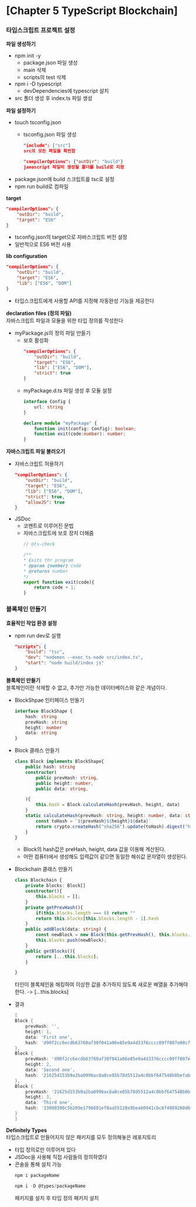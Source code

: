 # [Chapter 5 TypeScript Blockchain]
### 타입스크립트 프로젝트 설정
**파일 생성하기**
- npm init -y   
    - package.json 파일 생성
    - main 삭제
    - scripts의 test 삭제
- npm i -D typescript
    - devDependencies에 typescript 설치
- src 폴더 생성 후 index.ts 파일 생성

**파일 설정하기**
- touch tsconfig.json
    - tsconfig.json 파일 생성   

        ```json
        "include": ["src"]
        src의 모든 파일을 확인함

        "compilerOptions": {"outDir": "build"}
        javascript 파일이 생성될 폴더를 build로 지정
        ```
- package.json에 build 스크립트를 tsc로 설정
- npm run build로 컴파일

**target**
```json
"compilerOptions": {
    "outDir": "build",
    "target": "ES6"
}
```
- tsconfig.json의 target으로 자바스크립트 버전 설정
- 일반적으로 ES6 버전 사용

**lib configuration**
```json
"compilerOptions": {
    "outDir": "build",
    "target": "ES6",
    "lib": ["ES6", "DOM"]
}
```
- 타입스크립트에게 사용할 API를 지정해 자동완성 기능을 제공한다

**declaration files (정의 파일)**   
자바스크립트 파일과 모듈을 위한 타입 정의를 작성한다
- myPackage.js의 정의 파일 만들기
    - 보호 활성화
        ```json
        "compilerOptions": {
            "outDir": "build",
            "target": "ES6",
            "lib": ["ES6", "DOM"],
            "strict": true
        }
        ```
    - myPackage.d.ts 파일 생성 후 모듈 설정
        ```typescript
        interface Config {
            url: string
        }

        declare module "myPackage" {
            function init(config: Config): boolean;
            function exit(code:number): number;
        }
        ```
**자바스크립트 파일 불러오기**
- 자바스크립트 허용하기
    ```json
    "compilerOptions": {
        "outDir": "build",
        "target": "ES6",
        "lib": ["ES6", "DOM"],
        "strict": true,
        "allowJS": true
    }
    ```
- JSDoc
    - 코멘트로 이루어진 문법
    - 자바스크립트에 보호 장치 더해줌
        ```typescript
        // @ts-check

        /**
        * Exits thr program
        * @param {number} code 
        * @returns number
        */
        export function exit(code){
            return code + 1;
        }
        ```
### 블록체인 만들기
**효율적인 작업 환경 설정**
- npm run dev로 실행
    ```json
    "scripts": {
        "build": "tsc",
        "dev": "nodemon --exec ts-node src/index.ts",
        "start": "node build/index js"
    }
    ```
**블록체인 만들기**   
블록체인이란 삭제할 수 없고, 추가만 가능한 데이터베이스와 같은 개념이다.
- BlockShpae 인터페이스 만들기
    ```typescript
    interface BlockShape {
        hash: string
        prevHash: string
        height: number
        data: string
    }
    ```
- Block 클래스 만들기
    ```typescript
    class Block implements BlockShape{
        public hash: string
        constructor(
            public prevHash: string,
            public height: number,
            public data: string,

        ){
            this.hash = Block.calculateHash(prevHash, height, data)
        }
        static calculateHash(prevHash: string, height: number, data: string) {
            const toHash = `${prevHash}${height}${data}`
            return crypto.createHash("sha256").update(toHash).digest("hex")
        }
    }
    ```
    - Block의 hash값은 preHash, height, data 값을 이용해 계산된다.   
    - 어떤 컴퓨터에서 생성해도 입력값이 같으면 동일한 해쉬값 문자열이 생성된다.

- Blockchain 클래스 만들기
    ```typescript
    class Blockchain {
        private blocks: Block[]
        constructor(){
            this.blocks = [];
        }
        private getPrevHash(){
            if(this.blocks.length === 0) return ""
            return this.blocks[this.blocks.length - 1].hash
        }
        public addBlock(data: string) {
            const newBlock = new Block(this.getPrevHash(), this.blocks.length + 1, data);
            this.blocks.push(newBlock);
        }
        public getBlocks(){
            return [...this.blocks];
        }

    }   
    ```
    타인이 블록체인을 해킹하여 이상한 값을 추가하지 않도록 새로운 배열을 추가해야 한다. ->  [...this.blocks]

- 결과
    ```powershell
    [
    Block {
        prevHash: '',
        height: 1,
        data: 'First one',
        hash: 'd90f2cc6ecdb63760af30f041a06e85e9a4d3376cccc09ff807e08c749e81ca9'
    },
    Block {
        prevHash: 'd90f2cc6ecdb63760af30f041a06e85e9a4d3376cccc09ff807e08c749e81ca9',
        height: 2,
        data: 'Second one',
        hash: '21625d153b9a2ba0996ac8a8ce85b78d5512a4c0bbf647548b0befab3e9b3cfe'
    },
    Block {
        prevHash: '21625d153b9a2ba0996ac8a8ce85b78d5512a4c0bbf647548b0befab3e9b3cfe',
        height: 3,
        data: 'Third one',
        hash: '33090390c5b209e1796881ef8aa55128e9beab0941cbc6f4989260d6f5bd961b'
    }
    ]
    ```
**Definitely Types**   
타입스크립트로 만들어지지 않은 패키지를 모두 정의해놓은 레포지토리
- 타입 정의로만 이루어져 있다
- JSDoc을 사용해 직접 사람들의 정의하였다
- 콘솔을 통해 설치 가능
    ```powershell
    npm i packageName

    npm i -D @types/packageName
    ```
    패키지를 설치 후 타입 정의 패키지 설치